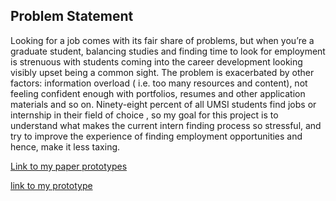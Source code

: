 ## Problem Statement
Looking for a job comes with its fair share of problems, but when you’re a graduate student,
balancing studies and finding time to look for employment is strenuous with students coming
into the career development looking visibly upset being a common sight. The problem is exacerbated by other factors: information overload ( i.e. too many resources and content), not feeling confident enough with portfolios, resumes and other application materials and so on. Ninety-eight percent of all UMSI students find jobs or internship in their field of choice , so my goal for this project is to understand what makes the current intern finding process so stressful,
and try to improve the experience of finding employment opportunities and hence, make it less
taxing.

[Link to my paper prototypes](https://www.youtube.com/watch?v=Bgz_-72G068)

[link to my prototype](https://projects.invisionapp.com/d/main#/console/1226012/269405071/preview)
